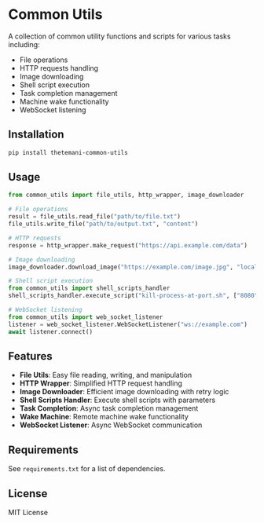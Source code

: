 # Common Utils

A collection of common utility functions and scripts for various tasks including:
- File operations
- HTTP requests handling
- Image downloading
- Shell script execution
- Task completion management
- Machine wake functionality
- WebSocket listening

## Installation

```bash
pip install thetemani-common-utils
```

## Usage

```python
from common_utils import file_utils, http_wrapper, image_downloader

# File operations
result = file_utils.read_file("path/to/file.txt")
file_utils.write_file("path/to/output.txt", "content")

# HTTP requests
response = http_wrapper.make_request("https://api.example.com/data")

# Image downloading
image_downloader.download_image("https://example.com/image.jpg", "local_image.jpg")

# Shell script execution
from common_utils import shell_scripts_handler
shell_scripts_handler.execute_script("kill-process-at-port.sh", ["8080"])

# WebSocket listening
from common_utils import web_socket_listener
listener = web_socket_listener.WebSocketListener("ws://example.com")
await listener.connect()
```

## Features

- **File Utils**: Easy file reading, writing, and manipulation
- **HTTP Wrapper**: Simplified HTTP request handling
- **Image Downloader**: Efficient image downloading with retry logic
- **Shell Scripts Handler**: Execute shell scripts with parameters
- **Task Completion**: Async task completion management
- **Wake Machine**: Remote machine wake functionality
- **WebSocket Listener**: Async WebSocket communication

## Requirements

See `requirements.txt` for a list of dependencies.

## License

MIT License